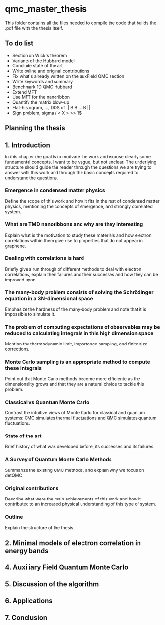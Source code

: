 # qmc_master_thesis

This folder contains all the files needed to compile the code that builds the .pdf file with the thesis itself.

## To do list

- Section on Wick's theorem
- Variants of the Hubbard model
- Conclude state of the art
- Write ouline and original contributions
- Fix what's already written on the auxField QMC section
- Write keywords and summary
- Benchmark 1D QMC Hubbard
- Extend MFT
- Use MFT for the nanoribbon
- Quantify the matrix blow-up
- Flat-histogram, ..., DOS of || B B ... B ||
- Sign problem, sigma / < X > >> 1$

## **Planning the thesis**

## 1. Introduction

In this chapter the goal is to motivate the work and expose clearly some fundamental concepts. I want to be vague, but not unclear. The underlying structure should guide the reader through the questions we are trying to answer with this work and through the basic concepts required to understand the questions.

### **Emergence in condensed matter physics**

Define the scope of this work and how it fits in the rest of condensed matter physics, mentioning the concepts of emergence, and strongly correlated system.

### **What are TMD nanoribbons and why are they interesting**

Explain what is the motivation to study these materials and how electron correlations within them give rise to properties that do not appear in graphene.

### **Dealing with correlations is hard**

Briefly give a run through of different methods to deal with electron correlations, explain their failures and their successes and how they can be improved upon.

### **The many-body problem consists of solving the Schrödinger equation in a 3N-dimensional space**

Emphasize the hardness of the many-body problem and note that it is impossible to simulate it.

### **The problem of computing expectations of observables may be reduced to calculating integrals in this high dimension space**

Mention the thermodynamic limit, importance sampling, and finite size corrections.

### **Monte Carlo sampling is an appropriate method to compute these integrals**

Point out that Monte Carlo methods become more efficiente as the dimensionality grows and that they are a natural choice to tackle this problem.

### **Classical vs Quantum Monte Carlo**

Contrast the intuitive views of Monte Carlo for classical and quantum systems: CMC simulates thermal fluctuations and QMC simulates quantum fluctuations.

### **State of the art**

Brief history of what was developed before, its successes and its failures.

### **A Survey of Quantum Monte Carlo Methods**

Summarize the existing QMC methods, and explain why we focus on detQMC

### **Original contributions**

Describe what were the main achievements of this work and how it contributed to an increased physical understanding of this type of system.

### **Outline**

Explain the structure of the thesis.


## 2. Minimal models of electron correlation in energy bands



## 4. Auxiliary Field Quantum Monte Carlo

## 5. Discussion of the algorithm

## 6. Applications

## 7. Conclusion
